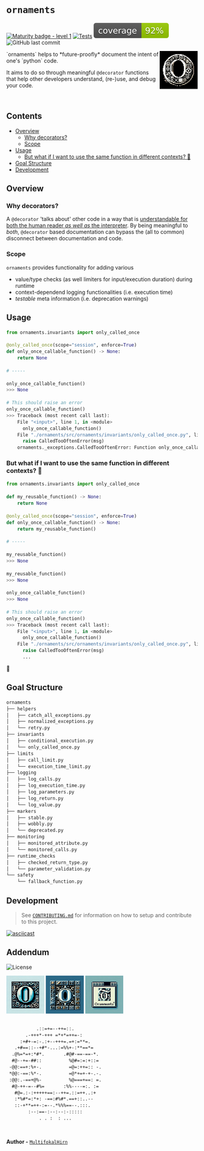 
<!-- markdownlint-disable -->

<p align="center">
  <!-- github-banner-start -->
    <h1><code>ornaments</code></h1>
  <!-- github-banner-end -->
</p>

<!-- markdownlint-restore -->
[![Maturity badge - level 1](https://img.shields.io/badge/Maturity-Level%201%20--%20New%20Project-yellow.svg)](https://github.com/tophat/getting-started/blob/master/scorecard.md)
[![Tests](https://github.com/MultifokalHirn/ornaments/actions/workflows/python-checks.yaml/badge.svg?branch=main)](https://github.com/MultifokalHirn/ornaments/actions/workflows/python-checks.yaml)
![Coverage](./docs/img/coverage.svg)
![GitHub last commit](https://img.shields.io/github/last-commit/MultifokalHirn/ornaments)
<!-- ![GitHub issues](https://img.shields.io/github/issues/MultifokalHirn/ornaments)
![GitHub tag (latest SemVer)](https://img.shields.io/github/v/tag/MultifokalHirn/ornaments) -->
<img align="right" src="./docs/img/ornaments.png" width="100" height="100" />
`ornaments` helps to *future-proofly* document the intent of one's `python` code.

It aims to do so through meaningful `@decorator` functions that help other developers understand, (re-)use, and debug your code.

<br clear="left"/>

<!-- <details><summary><h2>Contents</h2></summary> -->

<h2>Contents</h2>

- [Overview](#overview)
  - [Why decorators?](#why-decorators)
  - [Scope](#scope)
- [Usage](#usage)
  - [But what if I want to use the same function in different contexts? 🤔](#but-what-if-i-want-to-use-the-same-function-in-different-contexts-)
- [Goal Structure](#goal-structure)
- [Development](#development)

<!-- </details> -->

## Overview

### Why decorators?

A `@decorator` 'talks about' other code in a way that is <u>understandable for both the human reader *as well as* the interpreter</u>. By being meaningful to *both*, `@decorator` based documentation can bypass the (all to common) disconnect between documentation and code.

### Scope

`ornaments` provides functionality for adding various

- value/type checks (as well limiters for input/execution duration) during runtime
- context-dependend logging functionalities (i.e. execution time)
- *testable* meta information (i.e. deprecation warnings)

## Usage

``` python
from ornaments.invariants import only_called_once

@only_called_once(scope="session", enforce=True)
def only_once_callable_function() -> None:
    return None

# -----

only_once_callable_function()
>>> None

# This should raise an error
only_once_callable_function()
>>> Traceback (most recent call last):
    File "<input>", line 1, in <module>
      only_once_callable_function()
    File "./ornaments/src/ornaments/invariants/only_called_once.py", line 45, in wrapper
      raise CalledTooOftenError(msg)
    ornaments._exceptions.CalledTooOftenError: Function only_once_callable_function has already been called in session. call_scope=(4522676512, <function only_once_callable_function at 0x10d929120>)
```

### But what if I want to use the same function in different contexts? 🤔

``` python
from ornaments.invariants import only_called_once

def my_reusable_function() -> None:
    return None

@only_called_once(scope="session", enforce=True)
def only_once_callable_function() -> None:
    return my_reusable_function()

# -----

my_reusable_function()
>>> None

my_reusable_function()
>>> None

only_once_callable_function()
>>> None

# This should raise an error
only_once_callable_function()
>>> Traceback (most recent call last):
    File "<input>", line 1, in <module>
      only_once_callable_function()
    File "./ornaments/src/ornaments/invariants/only_called_once.py", line 45, in wrapper
      raise CalledTooOftenError(msg)
      ...
```

<!-- <img width="1421" alt="Screenshot 2023-12-21 at 01 48 35" src="https://github.com/MultifokalHirn/ornaments/assets/7870758/8fce40d2-65e4-4c1f-8077-d5eb40641bc5"> -->
🚀

<!-- ## Ideas

``` python
if [typecheck | boolcheck | truthycheck | positivecheck | ...] and [raise | log | ...] error
```

. -->

## Goal Structure

``` txt
ornaments
├── helpers
│   ├── catch_all_exceptions.py
│   ├── normalized_exceptions.py
│   └── retry.py
├── invariants
│   ├── conditional_execution.py
│   └── only_called_once.py
├── limits
│   ├── call_limit.py
│   └── execution_time_limit.py
├── logging
│   ├── log_calls.py
│   ├── log_execution_time.py
│   ├── log_parameters.py
│   ├── log_return.py
│   └── log_value.py
├── markers
│   ├── stable.py
│   ├── wobbly.py
│   └── deprecated.py
├── monitoring
│   ├── monitored_attribute.py
│   └── monitored_calls.py
├── runtime_checks
│   ├── checked_return_type.py
│   └── parameter_validation.py
└── safety
    └── fallback_function.py
```

## Development
>
> See [`CONTRIBUTING.md`](./CONTRIBUTING.md) for information on how to setup and contribute to this project.

[![asciicast](https://asciinema.org/a/628233.svg)](https://asciinema.org/a/628233)

<h2> Addendum </h2>

![License](https://img.shields.io/github/license/MultifokalHirn/ornaments)

<div>
  <img align="center" src="./docs/img/o1.png" width="100" height="100" />
  <img align="center" src="./docs/img/o2.png" width="100" height="100" />
  <img align="center" src="./docs/img/oran.png" width="100" height="100" />
</div>
<br />

``` txt
           .::=+=--++=::.
       .-+++*-+++ =*+*=++=-:
     :+#+-=:-.:+--+++=.=+:=**=.
   .+#==::--+#*-...:=%%+-:**==*=
  .@%=*=+:*#*.       .#@#-==-==-*.
  #@--+=-##::          %@#=:=:+::=
 -@@:==+:%+-.          =@=:++=:: -.
 *@@:-==:%*-.          =@*+=+-+-.-.
 :@@:.-==+@%-          %@===+==: =.
  #@-++-=--#%=       :%%----=:. :=
   #@=.:-:+++++==:--++=.::=++..:+
   :*%#*=:*+: -==:#%#*.==+::..--
   ::-+**=++-:=--.*%%%==--.:::.
        :--:==-:--:--:-:::::
            . . :  : ...
```

<br />

**Author -** [`MultifokalHirn`](https://github.com/MultifokalHirn)
